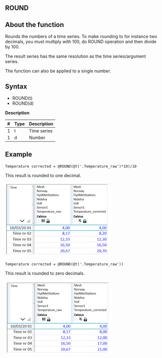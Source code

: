 ## ROUND
## About the function
Rounds the numbers of a time series. To make rounding to for instance two
decimals, you must multiply with 100, do ROUND operation and then divide by 100.

The result series has the same resolution as the time series/argument series.

The function can also be applied to a single number.


## Syntax


- ROUND(t)
- ROUND(d)


**Description**

| # | Type | Description |
|---|---|---|
| 1 | t | Time series |
| 1 | d | Number |

## Example
`Temperature corrected = @ROUND(@t('.Temperature_raw')*10)/10`

This result is rounded to one decimal.

![](assets/images/round1_mesh.png)

`Temperature corrected = @ROUND(@t('.Temperature_raw'))`

This result is rounded to zero decimals.

![](assets/images/round2_mesh.png)
